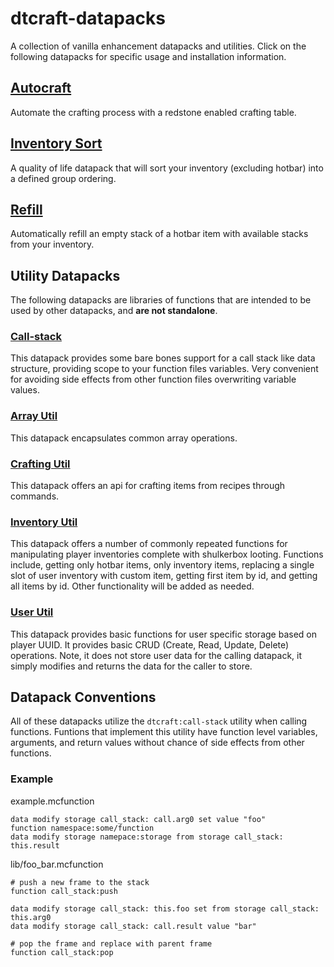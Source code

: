 # dtcraft-datapacks

A collection of vanilla enhancement datapacks and utilities. Click on the following datapacks for specific usage and installation information.

## [Autocraft](https://github.com/dthigpen/dtcraft-datapacks/blob/master/autocraft/README.md)

Automate the crafting process with a redstone enabled crafting table.

## [Inventory Sort](https://github.com/dthigpen/dtcraft-datapacks/blob/master/inventory-sort/README.md)

A quality of life datapack that will sort your inventory (excluding hotbar) into a defined group ordering.

## [Refill](https://github.com/dthigpen/dtcraft-datapacks/blob/master/refill/README.md)

Automatically refill an empty stack of a hotbar item with available stacks from your inventory.


## Utility Datapacks

The following datapacks are libraries of functions that are intended to be used by other datapacks, and **are not standalone**.

### [Call-stack](https://github.com/dthigpen/dtcraft-datapacks/blob/master/call-stack/README.md)

This datapack provides some bare bones support for a call stack like data structure, providing scope to your function files variables. Very convenient for avoiding side effects from other function files overwriting variable values.

### [Array Util](https://github.com/dthigpen/dtcraft-datapacks/blob/master/array_util/README.md)

This datapack encapsulates common array operations.

### [Crafting Util](https://github.com/dthigpen/dtcraft-datapacks/blob/master/crafting-util/README.md)

This datapack offers an api for crafting items from recipes through commands.

### [Inventory Util](https://github.com/dthigpen/dtcraft-datapacks/blob/master/inventory-utils/README.md)

This datapack offers a number of commonly repeated functions for manipulating player inventories complete with shulkerbox looting. Functions include, getting only hotbar items, only inventory items, replacing a single slot of user inventory with custom item, getting first item by id, and getting all items by id. Other functionality will be added as needed.

### [User Util](https://github.com/dthigpen/dtcraft-datapacks/blob/master/user-utils/README.md)

This datapack provides basic functions for user specific storage based on player UUID. It provides basic CRUD (Create, Read, Update, Delete) operations. Note, it does not store user data for the calling datapack, it simply modifies and returns the data for the caller to store.


## Datapack Conventions
All of these datapacks utilize the `dtcraft:call-stack` utility when calling functions. Funtions that implement this utility have function level variables, arguments, and return values without chance of side effects from other functions.

### Example

example.mcfunction
```mcfunction
data modify storage call_stack: call.arg0 set value "foo"
function namespace:some/function
data modify storage namepace:storage from storage call_stack: this.result
```
lib/foo_bar.mcfunction
```mcfunction
# push a new frame to the stack
function call_stack:push

data modify storage call_stack: this.foo set from storage call_stack: this.arg0
data modify storage call_stack: call.result value "bar"

# pop the frame and replace with parent frame
function call_stack:pop
```

